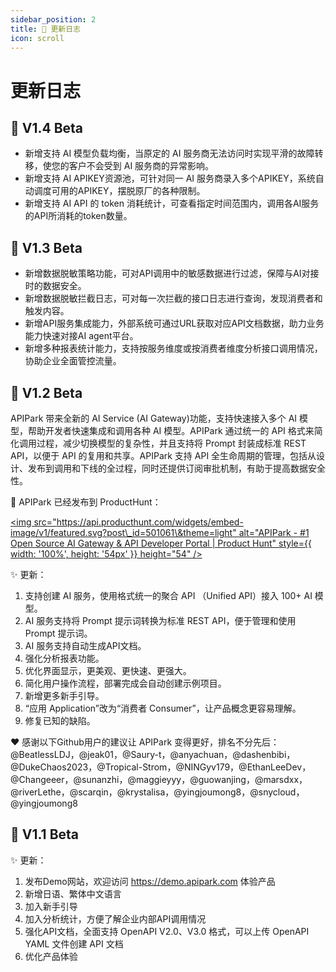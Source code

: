 ```yaml
---
sidebar_position: 2
title: 📜 更新日志
icon: scroll
---
```


# 更新日志

## 🎉 V1.4 Beta

* 新增支持 AI 模型负载均衡，当原定的 AI 服务商无法访问时实现平滑的故障转移，使您的客户不会受到 AI 服务商的异常影响。
* 新增支持 AI APIKEY资源池，可针对同一 AI 服务商录入多个APIKEY，系统自动调度可用的APIKEY，摆脱原厂的各种限制。
* 新增支持 AI API 的 token 消耗统计，可查看指定时间范围内，调用各AI服务的API所消耗的token数量。

## 🎉 V1.3 Beta

* 新增数据脱敏策略功能，可对API调用中的敏感数据进行过滤，保障与AI对接时的数据安全。
* 新增数据脱敏拦截日志，可对每一次拦截的接口日志进行查询，发现消费者和触发内容。
* 新增API服务集成能力，外部系统可通过URL获取对应API文档数据，助力业务能力快速对接AI agent平台。
* 新增多种报表统计能力，支持按服务维度或按消费者维度分析接口调用情况，协助企业全面管控流量。

## 🎉 V1.2 Beta

APIPark 带来全新的 AI Service (AI Gateway)功能，支持快速接入多个 AI 模型，帮助开发者快速集成和调用各种 AI 模型。APIPark 通过统一的 API 格式来简化调用过程，减少切换模型的复杂性，并且支持将 Prompt 封装成标准 REST API，以便于 API 的复用和共享。APIPark 支持 API 全生命周期的管理，包括从设计、发布到调用和下线的全过程，同时还提供订阅审批机制，有助于提高数据安全性。

🦄 APIPark 已经发布到 ProductHunt：

[\<img src="https://api.producthunt.com/widgets/embed-image/v1/featured.svg?post\_id=501061\&theme=light" alt="APIPark - #1 Open Source AI Gateway & API Developer Portal | Product Hunt" style=\{{ width: '100%', height: '54px' \}} height="54" />](https://www.producthunt.com/posts/apipark?embed=true\&utm_source=badge-featured\&utm_medium=badge\&utm_souce=badge-apipark)

✨ 更新：

1. 支持创建 AI 服务，使用格式统一的聚合 API （Unified API）接入 100+ AI 模型。
2. AI 服务支持将 Prompt 提示词转换为标准 REST API，便于管理和使用 Prompt 提示词。
3. AI 服务支持自动生成API文档。
4. 强化分析报表功能。
5. 优化界面显示，更美观、更快速、更强大。
6. 简化用户操作流程，部署完成会自动创建示例项目。
7. 新增更多新手引导。
8. “应用 Application”改为“消费者 Consumer”，让产品概念更容易理解。
9. 修复已知的缺陷。

❤️ 感谢以下Github用户的建议让 APIPark 变得更好，排名不分先后： @BeatlessLDJ，@jeak01，@Saury-t，@anyachuan，@dashenbibi，@DukeChaos2023，@Tropical-Strom，@NINGyv179，@EthanLeeDev，@Changeeer，@sunanzhi，@maggieyyy，@guowanjing，@marsdxx，@riverLethe，@scarqin，@krystalisa，@yingjoumong8，@snycloud，@yingjoumong8

## 🎉 V1.1 Beta

✨ 更新：

1. 发布Demo网站，欢迎访问 https://demo.apipark.com 体验产品
2. 新增日语、繁体中文语言
3. 加入新手引导
4. 加入分析统计，方便了解企业内部API调用情况
5. 强化API文档，全面支持 OpenAPI V2.0、V3.0 格式，可以上传 OpenAPI YAML 文件创建 API 文档
6. 优化产品体验
